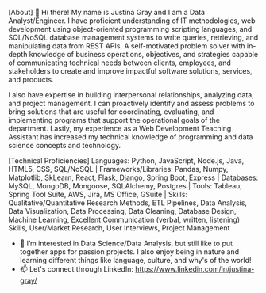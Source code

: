 [About] 
 👋 Hi there! My name is Justina Gray and I am a Data Analyst/Engineer. I have proficient understanding of IT methodologies, web development using object-oriented programming scripting languages, and SQL/NoSQL database management systems to write queries, retrieving, and manipulating data from REST APIs. A self-motivated problem solver with in-depth knowledge of business operations, objectives, and strategies capable of communicating technical needs between clients, employees, and stakeholders to create and improve impactful software solutions, services, and products. 
 
 I also have expertise in building interpersonal relationships, analyzing data, and project management. I can proactively identify and assess problems to bring solutions that are useful for coordinating, evaluating, and implementing programs that support the operational goals of the department. Lastly, my experience as a Web Development Teaching Assistant has increased my technical knowledge of programming and data science concepts and technology.

[Technical Proficiencies]
Languages: Python, JavaScript, Node.js, Java, HTML5, CSS, SQL/NoSQL | 
Frameworks/Libraries: Pandas, Numpy, Matplotlib, SkLearn, React, Flask, Django, Spring Boot, Express | 
Databases: MySQL, MongoDB, Mongoose, SQLAlchemy, Postgres | 
Tools: Tableau, Spring Tool Suite, AWS, Jira, MS Office, GSuite | 
Skills: Qualitative/Quantitative Research Methods, ETL Pipelines, Data Analysis, Data Visualization, Data Processing, Data Cleaning, Database Design, Machine Learning, Excellent Communication (verbal, written, listening) Skills, User/Market Research, User Interviews, Project Management


- 👀 I’m interested in Data Science/Data Analysis, but still like to put together apps for passion projects. I also enjoy being in nature and learning different things like language, culture, and why's of the world! 
- 📫 Let's connect through LinkedIn: https://www.linkedin.com/in/justina-gray/


